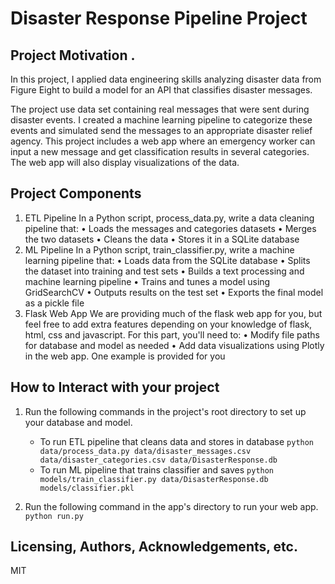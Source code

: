 


# Disaster Response Pipeline Project


## Project Motivation . 

In this project, I applied data engineering skills analyzing disaster data from Figure Eight to build a model for an API that classifies disaster messages.

The project use data set containing real messages that were sent during disaster events. I created a machine learning pipeline to categorize these events and simulated send the messages to an appropriate disaster relief agency.
This project includes a web app where an emergency worker can input a new message and get classification results in several categories. The web app will also display visualizations of the data. 


## Project Components
1. ETL Pipeline
In a Python script, process_data.py, write a data cleaning pipeline that:
•	Loads the messages and categories datasets
•	Merges the two datasets
•	Cleans the data
•	Stores it in a SQLite database
2. ML Pipeline
In a Python script, train_classifier.py, write a machine learning pipeline that:
•	Loads data from the SQLite database
•	Splits the dataset into training and test sets
•	Builds a text processing and machine learning pipeline
•	Trains and tunes a model using GridSearchCV
•	Outputs results on the test set
•	Exports the final model as a pickle file
3. Flask Web App
We are providing much of the flask web app for you, but feel free to add extra features depending on your knowledge of flask, html, css and javascript. For this part, you'll need to:
•	Modify file paths for database and model as needed
•	Add data visualizations using Plotly in the web app. One example is provided for you


## How to Interact with your project
1. Run the following commands in the project's root directory to set up your database and model.

    - To run ETL pipeline that cleans data and stores in database
        `python data/process_data.py data/disaster_messages.csv data/disaster_categories.csv data/DisasterResponse.db`
    - To run ML pipeline that trains classifier and saves
        `python models/train_classifier.py data/DisasterResponse.db models/classifier.pkl`

2. Run the following command in the app's directory to run your web app.
    `python run.py`

## Licensing, Authors, Acknowledgements, etc.
MIT

